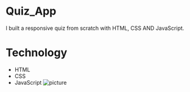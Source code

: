 # Quiz_App
I built a responsive quiz from scratch with HTML, CSS AND JavaScript.

# Technology

* HTML
* CSS
* JavaScript
![picture](https://github.com/tobisamcode/Quiz_App/blob/main/htmlcode.jpg)
